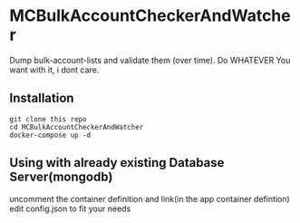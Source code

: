 # MCBulkAccountCheckerAndWatcher
Dump bulk-account-lists and validate them (over time). Do WHATEVER You want with it, i dont care.

## Installation
```
git clone this repo
cd MCBulkAccountCheckerAndWatcher
docker-compose up -d
```

## Using with already existing Database Server(mongodb)
uncomment the container definition and link(in the app container defintion)
edit config.json to fit your needs
